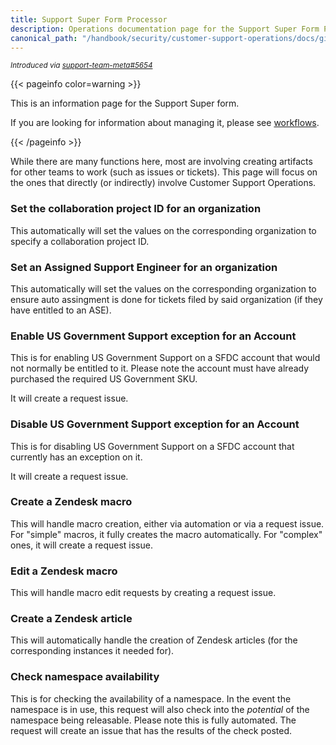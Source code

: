 ```yaml
---
title: Support Super Form Processor
description: Operations documentation page for the Support Super Form Processor
canonical_path: "/handbook/security/customer-support-operations/docs/gitlab/support-super-form-processor"
---
```


<sup>*Introduced via [support-team-meta#5654](https://gitlab.com/gitlab-com/support/support-team-meta/-/issues/5654)*</sup>

{{< pageinfo color=warning >}}

This is an information page for the Support Super form.

If you are looking for information about managing it, please see [workflows](/handbook/security/customer-support-operations/workflows).

{{< /pageinfo >}}

While there are many functions here, most are involving creating artifacts for other teams to work (such as issues or tickets). This page will focus on the ones that directly (or indirectly) involve Customer Support Operations.

### Set the collaboration project ID for an organization

This automatically will set the values on the corresponding organization to specify a collaboration project ID.

### Set an Assigned Support Engineer for an organization

This automatically will set the values on the corresponding organization to ensure auto assingment is done for tickets filed by said organization (if they have entitled to an ASE).

### Enable US Government Support exception for an Account

This is for enabling US Government Support on a SFDC account that would not normally be entitled to it. Please note the account must have already purchased the required US Government SKU.

It will create a request issue.

### Disable US Government Support exception for an Account

This is for disabling US Government Support on a SFDC account that currently has an exception on it.

It will create a request issue.

### Create a Zendesk macro

This will handle macro creation, either via automation or via a request issue. For "simple" macros, it fully creates the macro automatically. For "complex" ones, it will create a request issue.

### Edit a Zendesk macro

This will handle macro edit requests by creating a request issue.

### Create a Zendesk article

This will automatically handle the creation of Zendesk articles (for the corresponding instances it needed for).

### Check namespace availability

This is for checking the availability of a namespace. In the event the namespace is in use, this request will also check into the *potential* of the namespace being releasable. Please note this is fully automated. The request will create an issue that has the results of the check posted.
